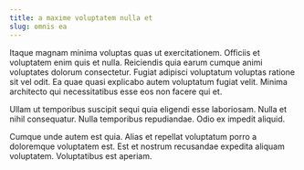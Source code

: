 ```yaml
---
title: a maxime voluptatem nulla et
slug: omnis ea
---
```


Itaque magnam minima voluptas quas ut exercitationem. Officiis et voluptatem enim quis et nulla. Reiciendis quia earum cumque animi voluptates dolorum consectetur. Fugiat adipisci voluptatum voluptas ratione sit vel odit. Ea quae quasi explicabo autem voluptatum fugiat velit. Minima architecto qui necessitatibus esse eos non facere qui et.

Ullam ut temporibus suscipit sequi quia eligendi esse laboriosam. Nulla et nihil consequatur. Nulla temporibus repudiandae. Odio ex impedit aliquid.

Cumque unde autem est quia. Alias et repellat voluptatum porro a doloremque voluptatem est. Est et nostrum recusandae expedita aliquam voluptatem. Voluptatibus est aperiam.
